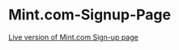 # Mint.com-Signup-Page

[Live version of Mint.com Sign-up page](https://saadshoaib.github.io/Mint.com-Signup-Page/)
